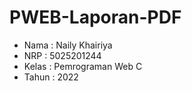 # PWEB-Laporan-PDF

- Nama : Naily Khairiya
- NRP : 5025201244
- Kelas : Pemrograman Web C
- Tahun : 2022
